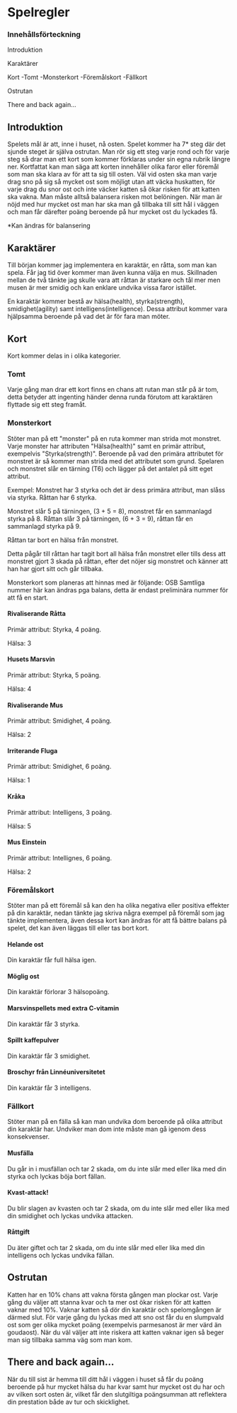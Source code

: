 # Spelregler

### Innehållsförteckning

Introduktion

Karaktärer

Kort
-Tomt
-Monsterkort
-Föremålskort
-Fällkort

Ostrutan

There and back again...

## Introduktion

Spelets mål är att, inne i huset, nå osten. Spelet kommer ha 7* steg där det sjunde steget är själva ostrutan. Man rör sig ett steg varje rond och för varje steg så drar man ett kort som kommer förklaras under sin egna rubrik längre ner. Kortfattat kan man säga att korten innehåller olika faror eller föremål som man ska klara av för att ta sig till osten. Väl vid osten ska man varje drag sno på sig så mycket ost som möjligt utan att väcka huskatten, för varje drag du snor ost och inte väcker katten så ökar risken för att katten ska vakna. Man måste alltså balansera risken mot belöningen. När man är nöjd med hur mycket ost man har ska man gå tillbaka till sitt hål i väggen och man får därefter poäng beroende på hur mycket ost du lyckades få. 

*Kan ändras för balansering

## Karaktärer

Till början kommer jag implementera en karaktär, en råtta, som man kan spela. Får jag tid över kommer man även kunna välja en mus. Skillnaden mellan de två tänkte jag skulle vara att råttan är starkare och tål mer men musen är mer smidig och kan enklare undvika vissa faror istället.

En karaktär kommer bestå av hälsa(health), styrka(strength), smidighet(agility) samt intelligens(intelligence). Dessa attribut kommer vara hjälpsamma beroende på vad det är för fara man möter. 

## Kort

Kort kommer delas in i olika kategorier.

### Tomt

Varje gång man drar ett kort finns en chans att rutan man står på är tom, detta betyder att ingenting händer denna runda förutom att karaktären flyttade sig ett steg framåt.

### Monsterkort

Stöter man på ett "monster" på en ruta kommer man strida mot monstret. Varje monster har attributen "Hälsa(health)" samt en primär attribut, exempelvis "Styrka(strength)". Beroende på vad den primära attributet för monstret är så kommer man strida med det attributet som grund. Spelaren och monstret slår en tärning (T6) och lägger på det antalet på sitt eget attribut.

Exempel:
Monstret har 3 styrka och det är dess primära attribut, man slåss via styrka.
Råttan har 6 styrka.

Monstret slår 5 på tärningen, (3 + 5 = 8), monstret får en sammanlagd styrka på 8.
Råttan slår 3 på tärningen, (6 + 3 = 9), råttan får en sammanlagd styrka på 9.

Råttan tar bort en hälsa från monstret.

Detta pågår till råttan har tagit bort all hälsa från monstret eller tills dess att monstret gjort 3 skada på råttan, efter det nöjer sig monstret och känner att han har gjort sitt och går tillbaka.

Monsterkort som planeras att hinnas med är följande:
OSB Samtliga nummer här kan ändras pga balans, detta är endast preliminära nummer för att få en start.

#### Rivaliserande Råtta

Primär attribut: Styrka, 4 poäng.

Hälsa: 3

#### Husets Marsvin
Primär attribut: Styrka, 5 poäng.

Hälsa: 4

#### Rivaliserande Mus
Primär attribut: Smidighet, 4 poäng.

Hälsa: 2

#### Irriterande Fluga
Primär attribut: Smidighet, 6 poäng.

Hälsa: 1

#### Kråka
Primär attribut: Intelligens, 3 poäng.

Hälsa: 5

#### Mus Einstein
Primär attribut: Intellignes, 6 poäng.

Hälsa: 2

### Föremålskort

Stöter man på ett föremål så kan den ha olika negativa eller positiva effekter på din karaktär, nedan tänkte jag skriva några exempel på föremål som jag tänkte implementera, även dessa kort kan ändras för att få bättre balans på spelet, det kan även läggas till eller tas bort kort.

#### Helande ost
Din karaktär får full hälsa igen.

#### Möglig ost
Din karaktär förlorar 3 hälsopoäng.

#### Marsvinspellets med extra C-vitamin
Din karaktär får 3 styrka.

#### Spillt kaffepulver
Din karaktär får 3 smidighet.

#### Broschyr från Linnéuniversitetet
Din karaktär får 3 intelligens.

### Fällkort

Stöter man på en fälla så kan man undvika dom beroende på olika attribut din karaktär har. Undviker man dom inte måste man gå igenom dess konsekvenser.

#### Musfälla
Du går in i musfällan och tar 2 skada, om du inte slår med eller lika med din styrka och lyckas böja bort fällan.

#### Kvast-attack!
Du blir slagen av kvasten och tar 2 skada, om du inte slår med eller lika med din smidighet och lyckas undvika attacken.

#### Råttgift
Du äter giftet och tar 2 skada, om du inte slår med eller lika med din intelligens och lyckas undvika fällan.

## Ostrutan

Katten har en 10% chans att vakna första gången man plockar ost. Varje gång du väljer att stanna kvar och ta mer ost ökar risken för att katten vaknar med 10%. Vaknar katten så dör din karaktär och spelomgången är därmed slut. För varje gång du lyckas med att sno ost får du en slumpvald ost som ger olika mycket poäng (exempelvis parmesanost är mer värd än goudaost). När du väl väljer att inte riskera att katten vaknar igen så beger man sig tillbaka samma väg som man kom.

## There and back again...

När du till sist är hemma till ditt hål i väggen i huset så får du poäng beroende på hur mycket hälsa du har kvar samt hur mycket ost du har och av vilken sort osten är, vilket får den slutgiltiga poängsumman att reflektera din prestation både av tur och skicklighet.
